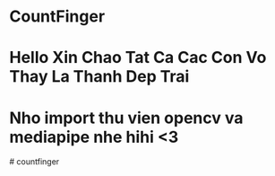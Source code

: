 # CountFinger
# Hello Xin Chao Tat Ca Cac Con Vo Thay La Thanh Dep Trai
# Nho import thu vien opencv va mediapipe nhe hihi <3
#   c o u n t f i n g e r  
 